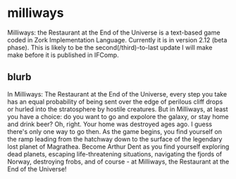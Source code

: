 # milliways
   Milliways: the Restaurant at the End of the Universe is a text-based game coded in Zork Implementation Language.
   Currently it is in version 2.12 (beta phase). This is likely to be the second(/third)-to-last update I will make make before it is published in IFComp.

## blurb
   In Milliways: The Restaurant at the End of the Universe, every step you take has an equal probability of being sent over the edge of perilous cliff drops or hurled into the stratosphere by hostile creatures. But in Milliways, at least you have a choice: do you want to go and expolore the galaxy, or stay home and drink beer?
   Oh, right. Your home was destroyed ages ago. I guess there's only one way to go then.
   As the game begins, you find yourself on the ramp leading from the hatchway down to the surface of the legendary lost planet of Magrathea. Become Arthur Dent as you find yourself exploring dead planets, escaping life-threatening situations, navigating the fjords of Norway, destroying frobs, and of course - at Milliways, the Restaurant at the End of the Universe!
